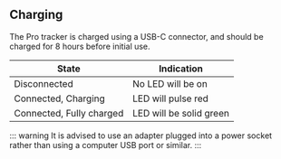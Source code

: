 <script setup>
import DeviceSpecTable from '../../components/DeviceSpecTable.vue'
import { ref, onMounted } from 'vue'

const yamlText = ref('')

onMounted(async () => {
  const res = await fetch('/device-specs/pro/v2.yaml')
  yamlText.value = await res.text()
})
</script>

<DeviceSpecTable v-if="yamlText" :yaml-text="yamlText" />

## Charging

The Pro tracker is charged using a USB-C connector, and should be charged for 8 hours before initial use.

| State | Indication |
|---|---|
| Disconnected | No LED will be on |
| Connected, Charging | LED will pulse red |
| Connected, Fully charged | LED will be solid green |

::: warning
It is advised to use an adapter plugged into a power socket rather than using a computer USB port or similar.
:::
